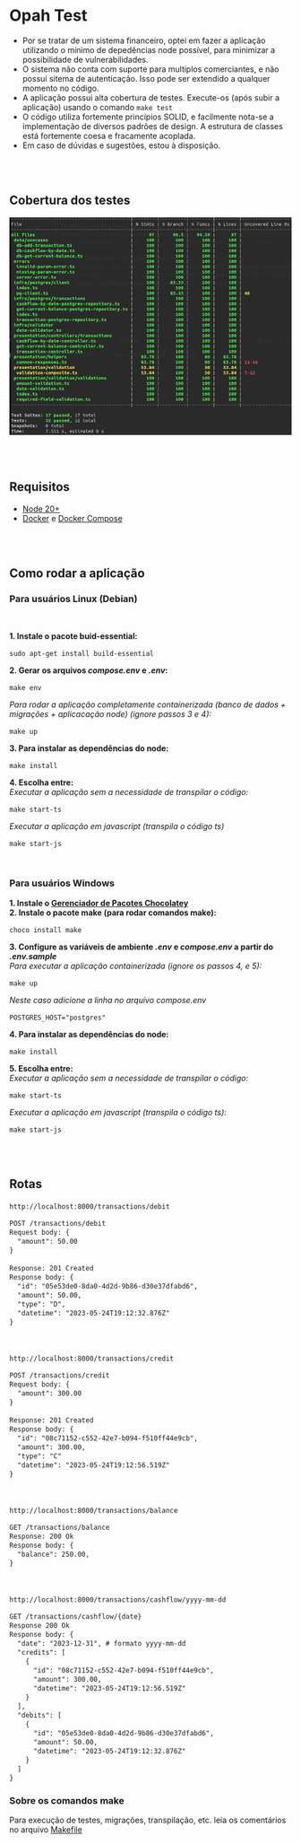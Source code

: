 # Opah Test
* Por se tratar de um sistema financeiro, optei em fazer a aplicação utilizando o mínimo de depedências node possível, para minimizar a possibilidade de vulnerabilidades.
* O sistema não conta com suporte para multiplos comerciantes, e não possui sitema de autenticação. Isso pode ser extendido a qualquer momento no código. 
* A aplicação possui alta cobertura de testes. Execute-os (após subir a aplicação) usando o comando `make test`
* O código utiliza fortemente princípios SOLID, e facilmente nota-se a implementação de diversos padrões de design. A estrutura de classes está fortemente coesa e fracamente acoplada.
* Em caso de dúvidas e sugestões, estou à disposição.

<br/><br/>

## Cobertura dos testes
![Cobertura de testes](./images/test-coverage.png)

<br/><br/>

## Requisitos
* [Node 20+](https://nodejs.org/en)
* [Docker](https://docs.docker.com/engine/install/) e [Docker Compose](https://docs.docker.com/compose/)

<br/><br>

## Como rodar a aplicação
### Para usuários Linux (Debian)

<br/>

**1. Instale o pacote buid-essential:**
 ```shell
 sudo apt-get install build-essential
 ```
**2. Gerar os arquivos *compose.env* e *.env*:**
```shell 
make env
```
*Para rodar a aplicação completamente containerizada (banco de dados + migrações + aplicacação node) (ignore passos 3 e 4):*  
```shell
make up
```
**3. Para instalar as dependências do node:**
```shell
make install
```
**4. Escolha entre:**  
*Executar a aplicação sem a necessidade de transpilar o código:*
```shell
make start-ts
```   
*Executar a aplicação em javascript (transpila o código ts)*
```shell
make start-js
```

<br/>

### Para usuários Windows
**1. Instale o [Gerenciador de Pacotes Chocolatey](https://chocolatey.org/install)**  
**2. Instale o pacote make (para rodar comandos make):**
```shell
choco install make
```
**3. Configure as variáveis de ambiente *.env* e *compose.env* a partir do *.env.sample***  
*Para executar a aplicação containerizada (ignore os passos 4, e 5):*
```shell
make up
```  
*Neste caso adicione a linha no arquivo compose.env*
```shell 
POSTGRES_HOST="postgres"
``` 
**4. Para instalar as dependências do node:**
```shell
make install
```
**5. Escolha entre:**  
*Executar a aplicação sem a necessidade de transpilar o código:*
```shell
make start-ts
```   
*Executar a aplicação em javascript (transpila o código ts):*
```shell
make start-js
```

<br/><br>

## Rotas
 
`http://localhost:8000/transactions/debit`

```vbnet
POST /transactions/debit
Request body: {
  "amount": 50.00
}

Response: 201 Created
Response body: {
  "id": "05e53de0-8da0-4d2d-9b86-d30e37dfabd6",
  "amount": 50.00,
  "type": "D",
  "datetime": "2023-05-24T19:12:32.876Z"
}
```

<br/><br/> 
`http://localhost:8000/transactions/credit`

```vbnet
POST /transactions/credit
Request body: {
  "amount": 300.00
}

Response: 201 Created
Response body: {
  "id": "08c71152-c552-42e7-b094-f510ff44e9cb",
  "amount": 300.00,
  "type": "C"
  "datetime": "2023-05-24T19:12:56.519Z"
}
```

<br/><br/>
`http://localhost:8000/transactions/balance`

```vbnet
GET /transactions/balance
Response: 200 Ok
Response body: {
  "balance": 250.00,
}
```

<br/><br/>
`http://localhost:8000/transactions/cashflow/yyyy-mm-dd`

```vbnet
GET /transactions/cashflow/{date}
Response 200 Ok
Response body: {
  "date": "2023-12-31", # formato yyyy-mm-dd
  "credits": [
    {
      "id": "08c71152-c552-42e7-b094-f510ff44e9cb",
      "amount": 300.00,
      "datetime": "2023-05-24T19:12:56.519Z"
    }
  ],
  "debits": [
    {
      "id": "05e53de0-8da0-4d2d-9b86-d30e37dfabd6",
      "amount": 50.00,
      "datetime": "2023-05-24T19:12:32.876Z"
    }
  ]
}
```

### Sobre os comandos make
Para execução de testes, migrações, transpilação, etc. leia os comentários no arquivo [Makefile](Makefile)
